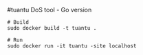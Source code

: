 #tuantu DoS tool - Go version

```
# Build
sudo docker build -t tuantu .

# Run
sudo docker run -it tuantu -site localhost
```
